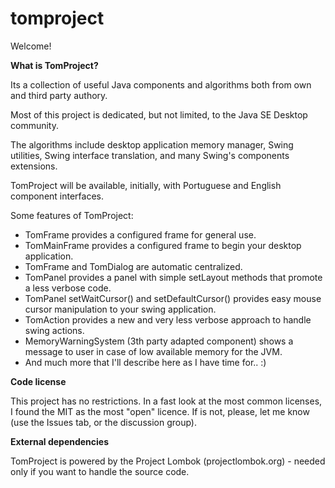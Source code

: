 # tomproject

Welcome!

<b>What is TomProject?</b>

Its a collection of useful Java components and algorithms both from own and third party authory.

Most of this project is dedicated, but not limited, to the Java SE Desktop community.

The algorithms include desktop application memory manager, Swing utilities, Swing interface translation, and many Swing's components extensions.

TomProject will be available, initially, with Portuguese and English component interfaces.

Some features of TomProject:
- TomFrame provides a configured frame for general use.
- TomMainFrame provides a configured frame to begin your desktop application.
- TomFrame and TomDialog are automatic centralized.
- TomPanel provides a panel with simple setLayout methods that promote a less verbose code.
- TomPanel setWaitCursor() and setDefaultCursor() provides easy mouse cursor manipulation to your swing application.
- TomAction provides a new and very less verbose approach to handle swing actions.
- MemoryWarningSystem (3th party adapted component) shows a message to user in case of low available memory for the JVM.
- And much more that I'll describe here as I have time for.. :)

<b>Code license</b>

This project has no restrictions.
In a fast look at the most common licenses, I found the MIT as the most "open" licence. If is not, please, let me know (use the Issues tab, or the discussion group).

<b>External dependencies</b>

TomProject is powered by the Project Lombok (projectlombok.org) - needed only if you want to handle the source code.
